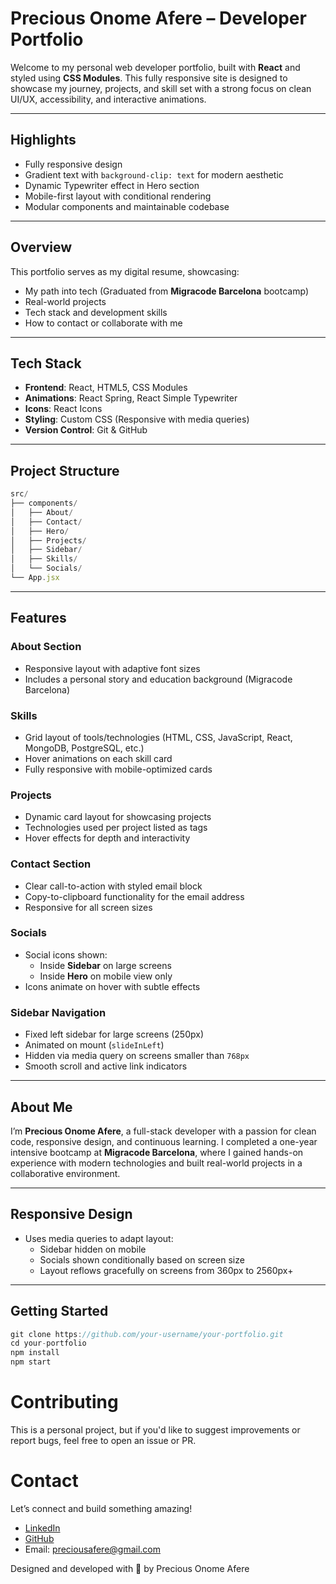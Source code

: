 # Precious Onome Afere – Developer Portfolio

Welcome to my personal web developer portfolio, built with **React** and styled using **CSS Modules**. This fully responsive site is designed to showcase my journey, projects, and skill set with a strong focus on clean UI/UX, accessibility, and interactive animations.

---

## Highlights

- Fully responsive design
- Gradient text with `background-clip: text` for modern aesthetic
- Dynamic Typewriter effect in Hero section
- Mobile-first layout with conditional rendering
- Modular components and maintainable codebase

---

## Overview

This portfolio serves as my digital resume, showcasing:

- My path into tech (Graduated from **Migracode Barcelona** bootcamp)
- Real-world projects
- Tech stack and development skills
- How to contact or collaborate with me

---

## Tech Stack

- **Frontend**: React, HTML5, CSS Modules
- **Animations**: React Spring, React Simple Typewriter
- **Icons**: React Icons
- **Styling**: Custom CSS (Responsive with media queries)
- **Version Control**: Git & GitHub

---

## Project Structure

```js
src/
├── components/
│   ├── About/
│   ├── Contact/
│   ├── Hero/
│   ├── Projects/
│   ├── Sidebar/
│   ├── Skills/
│   └── Socials/
└── App.jsx

```

---

## Features

### About Section

- Responsive layout with adaptive font sizes
- Includes a personal story and education background (Migracode Barcelona)

### Skills

- Grid layout of tools/technologies (HTML, CSS, JavaScript, React, MongoDB, PostgreSQL, etc.)
- Hover animations on each skill card
- Fully responsive with mobile-optimized cards

### Projects

- Dynamic card layout for showcasing projects
- Technologies used per project listed as tags
- Hover effects for depth and interactivity

### Contact Section

- Clear call-to-action with styled email block
- Copy-to-clipboard functionality for the email address
- Responsive for all screen sizes

### Socials

- Social icons shown:
  - Inside **Sidebar** on large screens
  - Inside **Hero** on mobile view only
- Icons animate on hover with subtle effects

### Sidebar Navigation

- Fixed left sidebar for large screens (250px)
- Animated on mount (`slideInLeft`)
- Hidden via media query on screens smaller than `768px`
- Smooth scroll and active link indicators

---

## About Me

I’m **Precious Onome Afere**, a full-stack developer with a passion for clean code, responsive design, and continuous learning. I completed a one-year intensive bootcamp at **Migracode Barcelona**, where I gained hands-on experience with modern technologies and built real-world projects in a collaborative environment.

---

## Responsive Design

- Uses media queries to adapt layout:
  - Sidebar hidden on mobile
  - Socials shown conditionally based on screen size
  - Layout reflows gracefully on screens from 360px to 2560px+

---

## Getting Started

```js
git clone https://github.com/your-username/your-portfolio.git
cd your-portfolio
npm install
npm start
```

# Contributing

This is a personal project, but if you'd like to suggest improvements or report bugs, feel free to open an issue or PR.

# Contact

Let’s connect and build something amazing!

- [LinkedIn](https://www.linkedin.com/in/afere-precious-3929a0306/)
- [GitHub](https://github.com/AferePreciousOnome)
- Email: preciousafere@gmail.com

Designed and developed with 💙 by Precious Onome Afere
